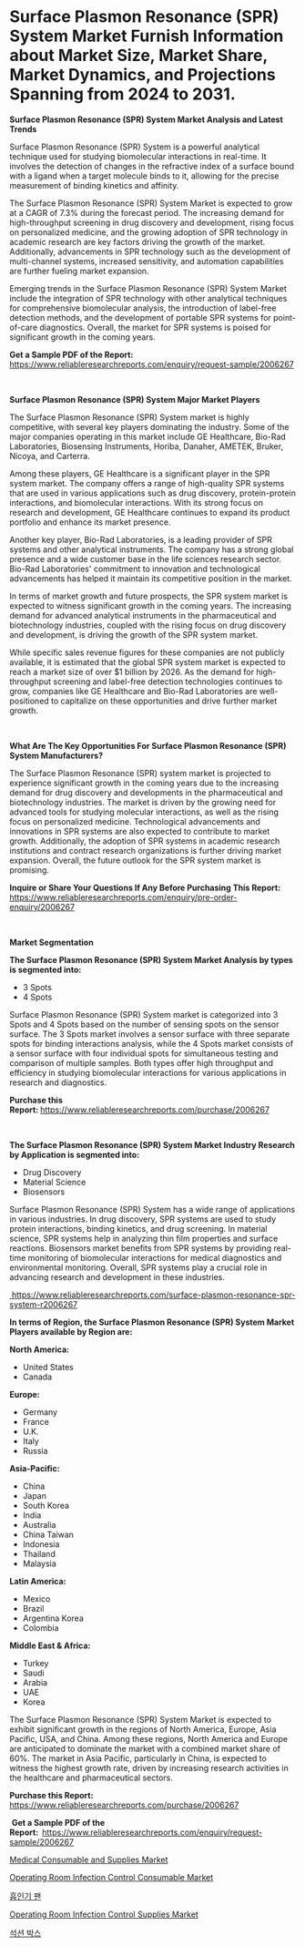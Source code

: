 <p><h1>Surface Plasmon Resonance (SPR) System Market Furnish Information about Market Size, Market Share, Market Dynamics, and Projections Spanning from 2024 to 2031.</h1></p><p><strong>Surface Plasmon Resonance (SPR) System Market Analysis and Latest Trends</strong></p>
<p><p>Surface Plasmon Resonance (SPR) System is a powerful analytical technique used for studying biomolecular interactions in real-time. It involves the detection of changes in the refractive index of a surface bound with a ligand when a target molecule binds to it, allowing for the precise measurement of binding kinetics and affinity.</p><p>The Surface Plasmon Resonance (SPR) System Market is expected to grow at a CAGR of 7.3% during the forecast period. The increasing demand for high-throughput screening in drug discovery and development, rising focus on personalized medicine, and the growing adoption of SPR technology in academic research are key factors driving the growth of the market. Additionally, advancements in SPR technology such as the development of multi-channel systems, increased sensitivity, and automation capabilities are further fueling market expansion.</p><p>Emerging trends in the Surface Plasmon Resonance (SPR) System Market include the integration of SPR technology with other analytical techniques for comprehensive biomolecular analysis, the introduction of label-free detection methods, and the development of portable SPR systems for point-of-care diagnostics. Overall, the market for SPR systems is poised for significant growth in the coming years.</p></p>
<p><strong>Get a Sample PDF of the Report:&nbsp;</strong> <a href="https://www.reliableresearchreports.com/enquiry/request-sample/2006267">https://www.reliableresearchreports.com/enquiry/request-sample/2006267</a></p>
<p>&nbsp;</p>
<p><strong>Surface Plasmon Resonance (SPR) System Major Market Players</strong></p>
<p><p>The Surface Plasmon Resonance (SPR) System market is highly competitive, with several key players dominating the industry. Some of the major companies operating in this market include GE Healthcare, Bio-Rad Laboratories, Biosensing Instruments, Horiba, Danaher, AMETEK, Bruker, Nicoya, and Carterra.</p><p>Among these players, GE Healthcare is a significant player in the SPR system market. The company offers a range of high-quality SPR systems that are used in various applications such as drug discovery, protein-protein interactions, and biomolecular interactions. With its strong focus on research and development, GE Healthcare continues to expand its product portfolio and enhance its market presence.</p><p>Another key player, Bio-Rad Laboratories, is a leading provider of SPR systems and other analytical instruments. The company has a strong global presence and a wide customer base in the life sciences research sector. Bio-Rad Laboratories' commitment to innovation and technological advancements has helped it maintain its competitive position in the market.</p><p>In terms of market growth and future prospects, the SPR system market is expected to witness significant growth in the coming years. The increasing demand for advanced analytical instruments in the pharmaceutical and biotechnology industries, coupled with the rising focus on drug discovery and development, is driving the growth of the SPR system market.</p><p>While specific sales revenue figures for these companies are not publicly available, it is estimated that the global SPR system market is expected to reach a market size of over $1 billion by 2026. As the demand for high-throughput screening and label-free detection technologies continues to grow, companies like GE Healthcare and Bio-Rad Laboratories are well-positioned to capitalize on these opportunities and drive further market growth.</p></p>
<p>&nbsp;</p>
<p><strong>What Are The Key Opportunities For Surface Plasmon Resonance (SPR) System Manufacturers?</strong></p>
<p><p>The Surface Plasmon Resonance (SPR) system market is projected to experience significant growth in the coming years due to the increasing demand for drug discovery and developments in the pharmaceutical and biotechnology industries. The market is driven by the growing need for advanced tools for studying molecular interactions, as well as the rising focus on personalized medicine. Technological advancements and innovations in SPR systems are also expected to contribute to market growth. Additionally, the adoption of SPR systems in academic research institutions and contract research organizations is further driving market expansion. Overall, the future outlook for the SPR system market is promising.</p></p>
<p><strong>Inquire or Share Your Questions If Any Before Purchasing This Report:</strong> <a href="https://www.reliableresearchreports.com/enquiry/pre-order-enquiry/2006267">https://www.reliableresearchreports.com/enquiry/pre-order-enquiry/2006267</a></p>
<p>&nbsp;</p>
<p><strong>Market Segmentation</strong></p>
<p><strong>The Surface Plasmon Resonance (SPR) System Market Analysis by types is segmented into:</strong></p>
<p><ul><li>3 Spots</li><li>4 Spots</li></ul></p>
<p><p>Surface Plasmon Resonance (SPR) System market is categorized into 3 Spots and 4 Spots based on the number of sensing spots on the sensor surface. The 3 Spots market involves a sensor surface with three separate spots for binding interactions analysis, while the 4 Spots market consists of a sensor surface with four individual spots for simultaneous testing and comparison of multiple samples. Both types offer high throughput and efficiency in studying biomolecular interactions for various applications in research and diagnostics.</p></p>
<p><strong>Purchase this Report:&nbsp;</strong><a href="https://www.reliableresearchreports.com/purchase/2006267">https://www.reliableresearchreports.com/purchase/2006267</a></p>
<p>&nbsp;</p>
<p><strong>The Surface Plasmon Resonance (SPR) System Market Industry Research by Application is segmented into:</strong></p>
<p><ul><li>Drug Discovery</li><li>Material Science</li><li>Biosensors</li></ul></p>
<p><p>Surface Plasmon Resonance (SPR) System has a wide range of applications in various industries. In drug discovery, SPR systems are used to study protein interactions, binding kinetics, and drug screening. In material science, SPR systems help in analyzing thin film properties and surface reactions. Biosensors market benefits from SPR systems by providing real-time monitoring of biomolecular interactions for medical diagnostics and environmental monitoring. Overall, SPR systems play a crucial role in advancing research and development in these industries.</p></p>
<p><a href="https://www.reliableresearchreports.com/surface-plasmon-resonance-spr-system-r2006267">&nbsp;https://www.reliableresearchreports.com/surface-plasmon-resonance-spr-system-r2006267</a></p>
<p><strong>In terms of Region, the Surface Plasmon Resonance (SPR) System Market Players available by Region are:</strong></p>
<p>
    <p> <strong> North America: </strong>
        <ul>
            <li>United States</li>
            <li>Canada</li>
        </ul>
        </p> 
    <p> <strong> Europe: </strong>
        <ul>
            <li>Germany</li>
            <li>France</li>
            <li>U.K.</li>
            <li>Italy</li>
            <li>Russia</li>
        </ul>
        </p> 
    <p> <strong> Asia-Pacific: </strong>
        <ul>
            <li>China</li>
            <li>Japan</li>
            <li>South Korea</li>
            <li>India</li>
            <li>Australia</li>
            <li>China Taiwan</li>
            <li>Indonesia</li>
            <li>Thailand</li>
            <li>Malaysia</li>
        </ul>
        </p> 
    <p> <strong> Latin America: </strong>
        <ul>
            <li>Mexico</li>
            <li>Brazil</li>
            <li>Argentina Korea</li>
            <li>Colombia</li>
        </ul>
        </p> 
    <p> <strong> Middle East & Africa: </strong>
        <ul>
            <li>Turkey</li>
            <li>Saudi</li>
            <li>Arabia</li>
            <li>UAE</li>
            <li>Korea</li>
        </ul>
    </p>
    </p>
<p><p>The Surface Plasmon Resonance (SPR) System Market is expected to exhibit significant growth in the regions of North America, Europe, Asia Pacific, USA, and China. Among these regions, North America and Europe are anticipated to dominate the market with a combined market share of 60%. The market in Asia Pacific, particularly in China, is expected to witness the highest growth rate, driven by increasing research activities in the healthcare and pharmaceutical sectors.</p></p>
<p><strong>Purchase this Report: </strong><a href="https://www.reliableresearchreports.com/purchase/2006267">https://www.reliableresearchreports.com/purchase/2006267</a></p>
<p>&nbsp;<strong>Get a Sample PDF of the Report:&nbsp;&nbsp;</strong><a href="https://www.reliableresearchreports.com/enquiry/request-sample/2006267">https://www.reliableresearchreports.com/enquiry/request-sample/2006267</a></p>
<p><strong></strong></p>
<p><p><a href="https://github.com/Paul14Anderson63/Market-Research-Report-List-5/blob/main/medical-consumable-and-supplies-market.md">Medical Consumable and Supplies Market</a></p><p><a href="https://github.com/biheemgalvinlouises6hokrh3h/Market-Research-Report-List-3/blob/main/operating-room-infection-control-consumable-market.md">Operating Room Infection Control Consumable Market</a></p><p><a href="https://github.com/berlianaparadilla48/Market-Research-Report-List-2/blob/main/687265777621.md">흡인기 팬</a></p><p><a href="https://github.com/guneycigdem35/Market-Research-Report-List-4/blob/main/operating-room-infection-control-supplies-market.md">Operating Room Infection Control Supplies Market</a></p><p><a href="https://github.com/mdmazharulnwr786/Market-Research-Report-List-2/blob/main/848822677622.md">석션 박스</a></p></p>